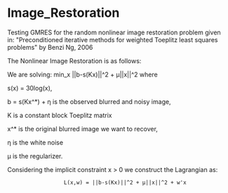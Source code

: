 # Image_Restoration
 Testing GMRES for the random nonlinear image restoration problem given in:
 "Preconditioned iterative methods for weighted Toeplitz least
 squares problems" by Benzi Ng, 2006


 The  Nonlinear Image Restoration is as follows:

 We are solving:
                      min_x ||b-s(Kx)||^2 + μ||x||^2
 where

 s(x) = 30log(x),

 b = s(Kx^*) + η is the observed blurred and noisy image,

 K is a constant block Toeplitz matrix

 x^* is the original blurred image we want to recover,

 η is the white noise

 μ is the regularizer.

 Considering the implicit constraint  x > 0 we construct the Lagrangian as:
 
                      L(x,w) = ||b-s(Kx)||^2 + μ||x||^2 + w'x
